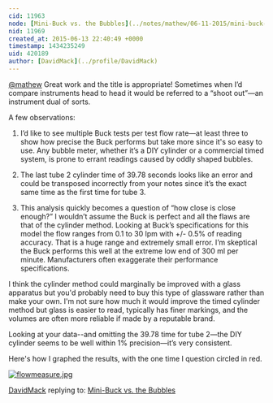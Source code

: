 ```yaml
---
cid: 11963
node: [Mini-Buck vs. the Bubbles](../notes/mathew/06-11-2015/mini-buck-vs-the-bubbles)
nid: 11969
created_at: 2015-06-13 22:40:49 +0000
timestamp: 1434235249
uid: 420189
author: [DavidMack](../profile/DavidMack)
---
```


[@mathew](/profile/mathew) Great work and the title is appropriate!  Sometimes when I’d compare instruments head to head it would be referred to a “shoot out”—an instrument dual of sorts.

A few observations:

1. I’d like to see multiple Buck tests per test flow rate—at least three to show how precise the Buck performs but take more since it's so easy to use.  Any bubble meter, whether it’s a DIY cylinder or a commercial timed system, is prone to errant readings caused by oddly shaped bubbles.  

2. The last tube 2 cylinder time of 39.78 seconds looks like an error and could be transposed incorrectly from your notes since it’s the exact same time as the first time for tube 3. 

3. This analysis quickly becomes a question of “how close is close enough?”  I wouldn’t assume the Buck is perfect and all the flaws are that of the cylinder method.  Looking at Buck’s specifications for this model the flow ranges from 0.1 to 30 lpm with +/- 0.5% of reading accuracy.  That is a huge range and extremely small error.  I’m skeptical the Buck performs this well at the extreme low end of 300 ml per minute.  Manufacturers often exaggerate their performance specifications.

I think the cylinder method could marginally be improved with a glass apparatus but you'd probably need to buy this type of glassware rather than make your own.  I'm not sure how much it would improve the timed cylinder method but glass is easier to read, typically has finer markings, and the volumes are often more reliable if made by a reputable brand.

Looking at your data--and omitting the 39.78 time for tube 2—the DIY cylinder seems to be well within 1% precision—it’s very consistent.

Here's how I graphed the results, with the one time I question circled in red.

[![flowmeasure.jpg](https://i.publiclab.org/system/images/photos/000/010/336/medium/flowmeasure.jpg)](https://i.publiclab.org/system/images/photos/000/010/336/original/flowmeasure.jpg)



[DavidMack](../profile/DavidMack) replying to: [Mini-Buck vs. the Bubbles](../notes/mathew/06-11-2015/mini-buck-vs-the-bubbles)

